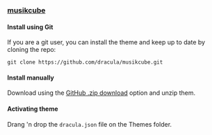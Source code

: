 ### [musikcube](https://github.com/clangen/musikcube)

#### Install using Git

If you are a git user, you can install the theme and keep up to date by cloning the repo:

    git clone https://github.com/dracula/musikcube.git

#### Install manually

Download using the [GitHub .zip download](https://github.com/dracula/musikcube) option and unzip them.

#### Activating theme

Drang 'n drop the `dracula.json` file on the Themes folder.
